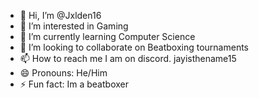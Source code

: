 - 👋 Hi, I’m @Jxlden16
- 👀 I’m interested in Gaming
- 🌱 I’m currently learning Computer Science
- 💞️ I’m looking to collaborate on Beatboxing tournaments
- 📫 How to reach me I am on discord. jayisthename15
- 😄 Pronouns: He/Him
- ⚡ Fun fact: Im a beatboxer

<!---
Jxlden16/Jxlden16 is a ✨ special ✨ repository because its `README.md` (this file) appears on your GitHub profile.
You can click the Preview link to take a look at your changes.
--->
